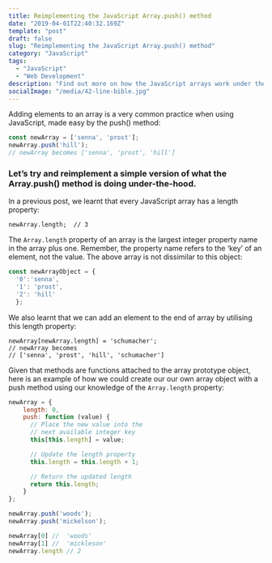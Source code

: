 ```yaml
---
title: Reimplementing the JavaScript Array.push() method
date: "2019-04-01T22:40:32.169Z"
template: "post"
draft: false
slug: "Reimplementing the JavaScript Array.push() method"
category: "JavaScript"
tags:
  - "JavaScript"
  - "Web Development"
description: "Find out more on how the JavaScript arrays work under the hood by implementing this common array method."
socialImage: "/media/42-line-bible.jpg"
---
```


Adding elements to an array is a very common practice when using JavaScript, made easy by the push() method:

```javascript
const newArray = ['senna', 'prost'];
newArray.push('hill');
// newArray becomes ['senna', 'prost', 'hill']
```

### Let’s try and reimplement a simple version of what the Array.push() method is doing under-the-hood.

In a previous post, we learnt that every JavaScript array has a length property:

`newArray.length;  // 3`

The `Array.length` property of an array is the largest integer property name in the array plus one. Remember, the property name refers to the ‘key’ of an element, not the value. The above array is not dissimilar to this object:

```javascript
const newArrayObject = { 
  '0':'senna',
  '1': 'prost', 
  '2': 'hill'
  };
```

We also learnt that we can add an element to the end of array by utilising this length property:

```
newArray[newArray.length] = 'schumacher';
// newArray becomes
// ['senna', 'prost', 'hill', 'schumacher']
```

Given that methods are functions attached to the array prototype object, here is an example of how we could create our our own array object with a push method using our knowledge of the `Array.length` property:

```javascript
newArray = {
    length: 0,
    push: function (value) {
      // Place the new value into the
      // next available integer key
      this[this.length] = value;

      // Update the length property
      this.length = this.length + 1;

      // Return the updated length
      return this.length;
    }
};

newArray.push('woods');
newArray.push('mickelson');

newArray[0] //  'woods'
newArray[1] //  'mickleson'
newArray.length // 2
```